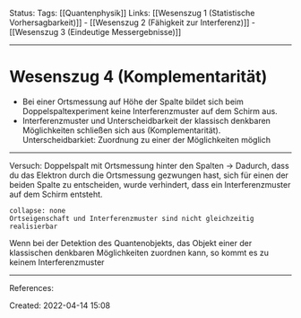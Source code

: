 Status:
Tags: [[Quantenphysik]]
Links: [[Wesenszug 1 (Statistische Vorhersagbarkeit)]] - [[Wesenszug 2 (Fähigkeit zur Interferenz)]] - [[Wesenszug 3 (Eindeutige Messergebnisse)]]

___
# Wesenszug 4 (Komplementarität)
- Bei einer Ortsmessung auf Höhe der Spalte bildet sich beim Doppelspaltexperiment keine Interferenzmuster auf dem Schirm aus.
- Interferenzmuster und Unterscheidbarkeit der klassisch denkbaren Möglichkeiten schließen sich aus (Komplementarität).
  Unterscheidbarkiet: Zuordnung zu einer der Möglichkeiten möglich
___
Versuch: Doppelspalt mit Ortsmessung hinter den Spalten
-> Dadurch, dass du das Elektron durch die Ortsmessung gezwungen hast, sich für einen der beiden Spalte zu entscheiden, wurde verhindert, dass ein Interferenzmuster auf dem Schirm entsteht.
```ad-important
collapse: none
Ortseigenschaft und Interferenzmuster sind nicht gleichzeitig realisierbar
```
Wenn bei der Detektion des Quantenobjekts, das Objekt einer der klassischen denkbaren Möglichkeiten zuordnen kann, so kommt es zu keinem Interferenzmuster
___
References:

Created: 2022-04-14 15:08